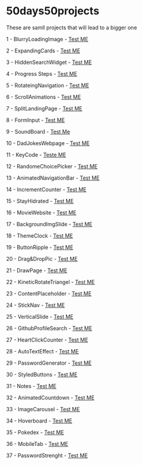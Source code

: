# 50days50projects
These are samll projects that will lead to a bigger one

1 - BlurryLoadingImage - [Test ME](https://htmlpreview.github.io/?https://github.com/TheMrM/50days50projects/blob/main/BlurryLoadingImage/index.html)

2 - ExpandingCards - [Test ME](https://htmlpreview.github.io/?https://github.com/TheMrM/50days50projects/blob/main/ExpandingCards/index.html)

3 - HiddenSearchWidget - [Test ME](https://htmlpreview.github.io/?https://github.com/TheMrM/50days50projects/blob/main/HiddenSearchWidget/index.html)

4 - Progress Steps - [Test ME](https://htmlpreview.github.io/?https://github.com/TheMrM/50days50projects/blob/main/Progress%20Steps/index.html)

5 - RotateingNavigation - [Test ME](https://htmlpreview.github.io/?https://github.com/TheMrM/50days50projects/blob/main/RotateingNavigation/index.html)

6 - ScrollAnimations - [Test ME](https://htmlpreview.github.io/?https://github.com/TheMrM/50days50projects/blob/main/ScrollAnimations/index.html)

7 - SplitLandingPage - [Test ME](https://htmlpreview.github.io/?https://github.com/TheMrM/50days50projects/blob/main/SplitLandingPage/index.html)

8 - FormInput - [Test ME](https://htmlpreview.github.io/?https://github.com/TheMrM/50days50projects/blob/main/FormInput/index.html)

9 - SoundBoard - [Test Me](https://htmlpreview.github.io/?https://github.com/TheMrM/50days50projects/blob/main/SoundBoard/index.html)

10 - DadJokesWebpage - [Test ME](https://htmlpreview.github.io/?https://github.com/TheMrM/50days50projects/blob/main/DadJokeWebPage/index.html)

11 - KeyCode - [Teste ME](https://htmlpreview.github.io/?https://github.com/TheMrM/50days50projects/blob/main/KeyCode/index.html)

12 - RandomeChoicePicker - [Test ME](https://htmlpreview.github.io/?https://github.com/TheMrM/50days50projects/blob/main/RandomeChoicePicker/index.html)

13 - AnimatedNavigationBar - [Test ME](https://htmlpreview.github.io/?https://github.com/TheMrM/50days50projects/blob/main/AnimatedNavBar/index.html)

14 - IncrementCounter - [Test ME](https://htmlpreview.github.io/?https://github.com/TheMrM/50days50projects/blob/main/IncrementCounters/index.html)

15 - StayHidrated - [Test ME](https://htmlpreview.github.io/?https://github.com/TheMrM/50days50projects/blob/main/DrikWater/index.html)

16 - MovieWebsite - [Test ME](https://htmlpreview.github.io/?https://github.com/TheMrM/50days50projects/blob/main/MovieWebsite/index.html)

17 - BackgroundImgSlide - [Test ME](https://htmlpreview.github.io/?https://github.com/TheMrM/50days50projects/blob/main/BackgroundSlider/index.html)

18 - ThemeClock - [Test ME](https://htmlpreview.github.io/?https://github.com/TheMrM/50days50projects/blob/main/ThemeClock/index.html)

19 - ButtonRipple - [Test ME](https://htmlpreview.github.io/?https://github.com/TheMrM/50days50projects/blob/main/ButtonRipple/index.html)

20 - Drag&DropPic - [Test ME](https://htmlpreview.github.io/?https://github.com/TheMrM/50days50projects/blob/main/Drag%26Drop/index.html)

21 - DrawPage - [Test ME](https://htmlpreview.github.io/?https://github.com/TheMrM/50days50projects/blob/main/DrawPage/index.html)

22 - KineticRotateTriangel - [Test ME](https://htmlpreview.github.io/?https://github.com/TheMrM/50days50projects/blob/main/KinnetCss/index.html)

23 - ContentPlaceholder - [Test ME](https://htmlpreview.github.io/?https://github.com/TheMrM/50days50projects/blob/main/ContentPlaceholder/index.html)

24 - StickNav - [Test ME](https://htmlpreview.github.io/?https://github.com/TheMrM/50days50projects/blob/main/StickyNavigation/index.html)

25 - VerticalSlide - [Test ME](https://htmlpreview.github.io/?https://github.com/TheMrM/50days50projects/blob/main/VerticalSlider/index.html)

26 - GithubProfileSearch - [Test ME](https://htmlpreview.github.io/?https://github.com/TheMrM/50days50projects/blob/main/GithubSearch/index.html)

27 - HeartClickCounter - [Test ME](https://htmlpreview.github.io/?https://github.com/TheMrM/50days50projects/blob/main/HeartClickCounter/index.html)

28 - AutoTextEffect - [Test ME](https://htmlpreview.github.io/?https://github.com/TheMrM/50days50projects/blob/main/AutoTextEffect/index.html)

29 - PasswordGenerator - [Test ME](https://htmlpreview.github.io/?https://github.com/TheMrM/50days50projects/blob/main/PasswordGenerator/index.html)

30 - StyledButtons - [Test ME](https://htmlpreview.github.io/?https://github.com/TheMrM/50days50projects/blob/main/StyledButtons/index.html)

31 - Notes - [Test ME](https://htmlpreview.github.io/?https://github.com/TheMrM/50days50projects/blob/main/Note/index.html)

32 - AnimatedCountdown - [Test ME](https://htmlpreview.github.io/?https://github.com/TheMrM/50days50projects/blob/main/AnimatedCountdown/index.html)

33 - ImageCarousel - [Test ME](https://htmlpreview.github.io/?https://github.com/TheMrM/50days50projects/blob/main/ImageCarousel/index.html)

34 - Hoverboard - [Test ME](https://htmlpreview.github.io/?https://github.com/TheMrM/50days50projects/blob/main/Hoverboard/index.html)

35 - Pokedex - [Test ME](https://htmlpreview.github.io/?https://github.com/TheMrM/50days50projects/blob/main/Pokedex/index.html)

36 - MobileTab - [Test ME](https://htmlpreview.github.io/?https://github.com/TheMrM/50days50projects/blob/main/MobileTab/index.html)

37 - PasswordStrenght - [Test ME](https://htmlpreview.github.io/?https://raw.githubusercontent.com/TheMrM/50days50projects/main/Password-Strenght/index.html)
